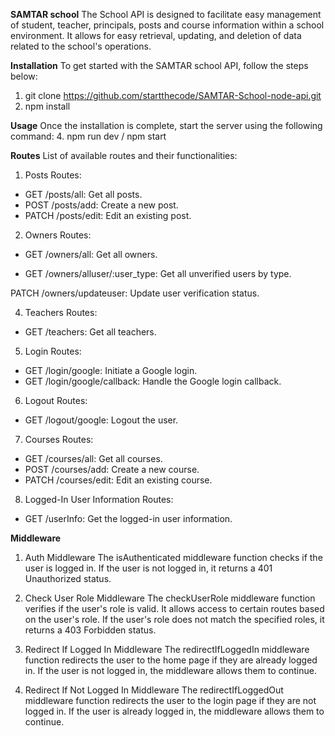**SAMTAR school**
The School API is designed to facilitate easy management of student, teacher, principals, posts and course information within a school environment. 
It allows for easy retrieval, updating, and deletion of data related to the school's operations.

**Installation**
To get started with the SAMTAR school API, follow the steps below:
1. git clone https://github.com/startthecode/SAMTAR-School-node-api.git
2. npm install

**Usage**
Once the installation is complete, start the server using the following command:
4. npm run dev / npm start


**Routes**
List of available routes and their functionalities:

1. Posts Routes:
- GET /posts/all: Get all posts.
- POST /posts/add: Create a new post.
- PATCH /posts/edit: Edit an existing post.

2. Owners Routes:
- GET /owners/all: Get all owners.

- GET /owners/alluser/:user_type: Get all unverified users by type.

PATCH /owners/updateuser: Update user verification status.

4. Teachers Routes:
- GET /teachers: Get all teachers.

5. Login Routes:
- GET /login/google: Initiate a Google login.
- GET /login/google/callback: Handle the Google login callback.

6. Logout Routes:
- GET /logout/google: Logout the user.

7. Courses Routes:
- GET /courses/all: Get all courses.
- POST /courses/add: Create a new course.
- PATCH /courses/edit: Edit an existing course.

8. Logged-In User Information Routes:
- GET /userInfo: Get the logged-in user information.


**Middleware**
1. Auth Middleware
The isAuthenticated middleware function checks if the user is logged in. If the user is not logged in, it returns a 401 Unauthorized status.

2. Check User Role Middleware
The checkUserRole middleware function verifies if the user's role is valid. It allows access to certain routes based on the user's role. If the user's role does not match the specified roles, it returns a 403 Forbidden status.

3. Redirect If Logged In Middleware
The redirectIfLoggedIn middleware function redirects the user to the home page if they are already logged in. If the user is not logged in, the middleware allows them to continue.

4. Redirect If Not Logged In Middleware
The redirectIfLoggedOut middleware function redirects the user to the login page if they are not logged in. If the user is already logged in, the middleware allows them to continue.




